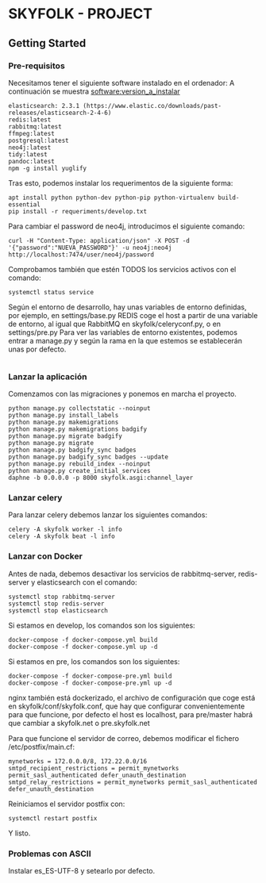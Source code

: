 # SKYFOLK - PROJECT

## Getting Started

### Pre-requisitos
Necesitamos tener el siguiente software instalado en el ordenador:
A continuación se muestra <software:version_a_instalar>
```
elasticsearch: 2.3.1 (https://www.elastic.co/downloads/past-releases/elasticsearch-2-4-6)
redis:latest
rabbitmq:latest
ffmpeg:latest
postgresql:latest
neo4j:latest
tidy:latest
pandoc:latest
npm -g install yuglify
```
Tras esto, podemos instalar los requerimentos de la siguiente forma:
```
apt install python python-dev python-pip python-virtualenv build-essential
pip install -r requeriments/develop.txt
```
Para cambiar el password de neo4j, introducimos el siguiente comando:
```
curl -H "Content-Type: application/json" -X POST -d '{"password":"NUEVA_PASSWORD"}' -u neo4j:neo4j http://localhost:7474/user/neo4j/password
```
Comprobamos también que estén TODOS los servicios activos con el comando:
```
systemctl status service
```
Según el entorno de desarrollo, hay unas variables de entorno definidas, por ejemplo, en settings/base.py
REDIS coge el host a partir de una variable de entorno, al igual que RabbitMQ en skyfolk/celeryconf.py, o en settings/pre.py
Para ver las variables de entorno existentes, podemos entrar a manage.py y según la rama en la que estemos se establecerán unas por defecto.
```
```
### Lanzar la aplicación
Comenzamos con las migraciones y ponemos en marcha el proyecto.
```
python manage.py collectstatic --noinput
python manage.py install_labels
python manage.py makemigrations
python manage.py makemigrations badgify
python manage.py migrate badgify
python manage.py migrate
python manage.py badgify_sync badges
python manage.py badgify_sync badges --update
python manage.py rebuild_index --noinput
python manage.py create_initial_services
daphne -b 0.0.0.0 -p 8000 skyfolk.asgi:channel_layer
```
### Lanzar celery
Para lanzar celery debemos lanzar los siguientes comandos:
```
celery -A skyfolk worker -l info
celery -A skyfolk beat -l info
```
### Lanzar con Docker
Antes de nada, debemos desactivar los servicios de rabbitmq-server, redis-server y elasticsearch con el comando:
```
systemctl stop rabbitmq-server
systemctl stop redis-server
systemctl stop elasticsearch
```
Si estamos en develop, los comandos son los siguientes:
```
docker-compose -f docker-compose.yml build
docker-compose -f docker-compose.yml up -d
```
Si estamos en pre, los comandos son los siguientes:
```
docker-compose -f docker-compose-pre.yml build
docker-compose -f docker-compose-pre.yml up -d
```
nginx también está dockerizado, el archivo de configuración que coge está en skyfolk/conf/skyfolk.conf, que hay que configurar convenientemente para que funcione, por defecto el host es localhost, para pre/master habrá que cambiar a skyfolk.net o pre.skyfolk.net

Para que funcione el servidor de correo, debemos modificar el fichero /etc/postfix/main.cf:
```
mynetworks = 172.0.0.0/8, 172.22.0.0/16
smtpd_recipient_restrictions = permit_mynetworks permit_sasl_authenticated defer_unauth_destination
smtpd_relay_restrictions = permit_mynetworks permit_sasl_authenticated defer_unauth_destination
```
Reiniciamos el servidor postfix con:
```
systemctl restart postfix
```
Y listo.

### Problemas con ASCII
Instalar es_ES-UTF-8 y setearlo por defecto.
